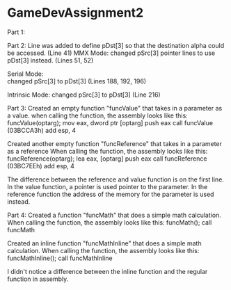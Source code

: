 # GameDevAssignment2

Part 1:


Part 2:
  Line was added to define pDst[3] so that the destination alpha could be accessed. (Line 41)
  MMX Mode:
    changed pSrc[3] pointer lines to use pDst[3] instead. (Lines 51, 52)

  Serial Mode:  
    changed pSrc[3] to pDst[3] (Lines 188, 192, 196)

  Intrinsic Mode:
    changed pSrc[3] to pDst[3] (Line 216)


Part 3:
  Created an empty function "funcValue" that takes in a parameter as a value.
  when calling the function, the assembly looks like this:
    funcValue(optarg);
    mov   eax, dword ptr [optarg]
    push  eax
    call  funcValue (03BCCA3h)
    add   esp, 4
    
  Created another empty function "funcReference" that takes in a parameter as a reference
  When calling the function, the assembly looks like this:
    funcReference(optarg);
    lea   eax, [optarg]
    push  eax
    call  funcReference (03BC7EEh)
    add   esp, 4
    
  The difference between the reference and value function is on the first line. 
  In the value function, a pointer is used pointer to the parameter.
  In the reference function the address of the memory for the parameter is used instead.


Part 4:
  Created a function "funcMath" that does a simple math calculation.
  When calling the function, the assembly looks like this:
    funcMath();
    call funcMath
  
  Created an inline function "funcMathInline" that does a simple math calculation.
  When calling the function, the assembly looks like this:
    funcMathInline();
    call funcMathInline
    
  I didn't notice a difference between the inline function and the regular function
  in assembly.
